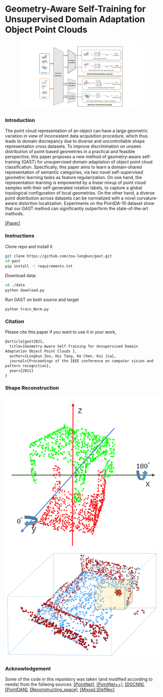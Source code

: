 # Geometry-Aware Self-Training for Unsupervised Domain Adaptation Object Point Clouds 

<p align="center"> 
    <img src="./resources/model.png" width="400">
</p> 
 
 ### Introduction
The point cloud representation of an object can have a large geometric variation in view of inconsistent data acquisition procedure, which thus leads to domain discrepancy due to diverse and uncontrollable shape representation cross datasets. To improve discrimination on unseen distribution of point-based geometries in a practical and feasible perspective, this paper proposes a new method of geometry-aware self-training (GAST) for unsupervised domain adaptation of object point cloud classification. Specifically, this paper aims to learn a domain-shared representation of semantic categories, via two novel self-supervised geometric learning tasks as feature regularization. On one hand, the representation learning is empowered by a linear mixup of point cloud samples with their self-generated rotation labels, to capture a global topological configuration of local geometries. On the other hand, a diverse point distribution across datasets can be normalized with a novel curvature-aware distortion localization. Experiments on the PointDA-10 dataset show that our GAST method can significantly outperform the state-of-the-art methods.

[[Paper]](https://arxiv.org/pdf/2108.09169.pdf)

### Instructions
Clone repo and install it
```bash
git clone https://github.com/zou-longkun/gast.git
cd gast
pip install -r requirements.txt
```

Download data:
```bash
cd ./data
python download.py
```

Run GAST on both source and target
```
python train_Norm.py 
```


### Citation
Please cite this paper if you want to use it in your work,
```
@article{gast2021,
  title={Geometry-Aware Self-Training for Unsupervised Domain Adaptation Object Point Clouds },
  author={Longkun Zou, Hui Tang, Ke Chen, Kui Jia},
  journal={Proceedings of the IEEE conference on computer vision and pattern recognition},
  year={2021}
}
```
 
### Shape Reconstruction
<p align="center"> 
    <img src="./resources/rot.png">
    <img src="./resources/loc.png">
</p> 
 
 
### Acknowledgement
Some of the code in this repoistory was taken (and modified according to needs) from the follwing sources:
[[PointNet]](https://github.com/charlesq34/pointnet), [[PointNet++]](https://github.com/charlesq34/pointnet2), [[DGCNN]](https://github.com/WangYueFt/dgcnn), [[PointDAN]](https://github.com/canqin001/PointDAN), [[Reconstructing_space]](http://papers.nips.cc/paper/9455-self-supervised-deep-learning-on-point-clouds-by-reconstructing-space), [[Mixup]](https://github.com/facebookresearch/mixup-cifar10),[[DefRec]](https://github.com/idanachi/DefRec_and_PCM.git)


